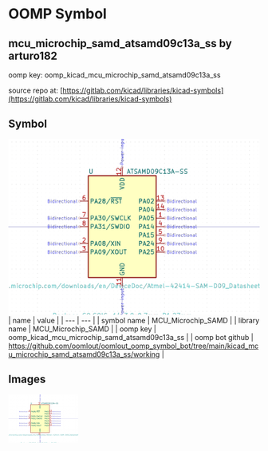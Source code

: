 # OOMP Symbol  
## mcu_microchip_samd_atsamd09c13a_ss  by arturo182  
  
oomp key: oomp_kicad_mcu_microchip_samd_atsamd09c13a_ss  
  
source repo at: [https://gitlab.com/kicad/libraries/kicad-symbols](https://gitlab.com/kicad/libraries/kicad-symbols)  
## Symbol  
  
[![working.png](working_600.png)](working.png)  
| name | value | 
| --- | --- | 
| symbol name | MCU_Microchip_SAMD | 
| library name | MCU_Microchip_SAMD | 
| oomp key | oomp_kicad_mcu_microchip_samd_atsamd09c13a_ss | 
| oomp bot github | https://github.com/oomlout/oomlout_oomp_symbol_bot/tree/main/kicad_mcu_microchip_samd_atsamd09c13a_ss/working | 
## Images  
  
[![working.png](working_140.png)](working.png)  
